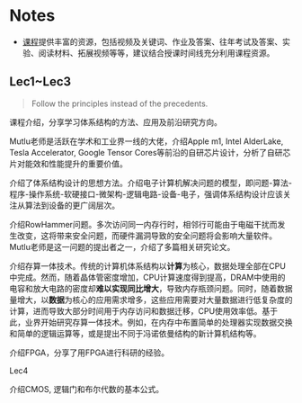 # Notes

- [课程](https://safari.ethz.ch/digitaltechnik/spring2022/doku.php?id=start)提供丰富的资源，包括视频及关键词、作业及答案、往年考试及答案、实验、阅读材料、拓展视频等等，建议结合授课时间线充分利用课程资源。

## Lec1~Lec3

> Follow the principles instead of the precedents.

课程介绍，分享学习体系结构的方法、应用及前沿研究方向。

Mutlu老师是活跃在学术和工业界一线的大佬，介绍Apple m1, Intel AlderLake, Tesla Accelerator, Google Tensor Cores等前沿的自研芯片设计，分析了自研芯片对能效和性能提升的重要价值。

介绍了体系结构设计的思想方法。介绍电子计算机解决问题的模型，即问题-算法-程序-操作系统-软硬接口-微架构-逻辑电路-设备-电子，强调体系结构设计应该关注从算法到设备的更广阔层次。

介绍RowHammer问题。多次访问同一内存行时，相邻行可能由于电磁干扰而发生改变，这将带来安全问题，而硬件漏洞导致的安全问题将会影响大量软件。Mutlu老师是这一问题的提出者之一，介绍了多篇相关研究论文。

介绍存算一体技术。传统的计算机体系结构以**计算**为核心，数据处理全部在CPU中完成。然而，随着晶体管密度增加，CPU计算速度得到提高，DRAM中使用的电容和放大电路的密度却**难以实现同比增大**，导致内存瓶颈问题。同时，随着数据量增大，以**数据**为核心的应用需求增多，这些应用需要对大量数据进行低复杂度的计算，进而导致大部分时间用于内存访问和数据迁移，CPU使用效率低。基于此，业界开始研究存算一体技术。例如，在内存中布置简单的处理器实现数据交换和简单的逻辑运算等，或是提出不同于冯诺依曼结构的新计算机结构等。

介绍FPGA，分享了用FPGA进行科研的经验。

Lec4

介绍CMOS, 逻辑门和布尔代数的基本公式。
